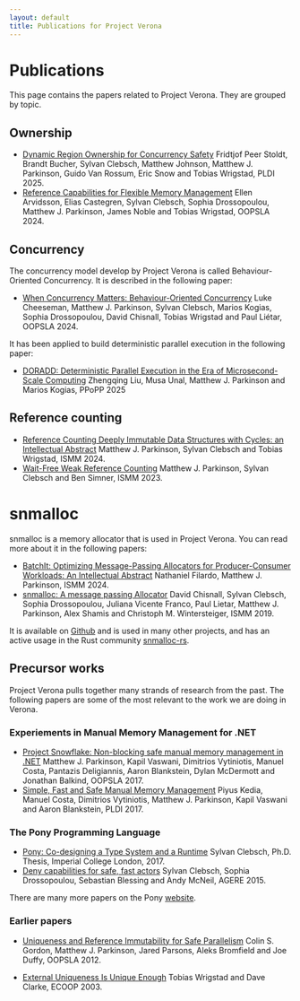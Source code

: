 ```yaml
---
layout: default
title: Publications for Project Verona
---
```

# Publications

This page contains the papers related to Project Verona. They are grouped by topic.

## Ownership

- [Dynamic Region Ownership for Concurrency Safety](https://www.microsoft.com/en-us/research/publication/dynamic-region-ownership-for-concurrency-safety/)
  Fridtjof Peer Stoldt, Brandt Bucher, Sylvan Clebsch, Matthew Johnson, Matthew J. Parkinson, Guido Van Rossum, Eric Snow and Tobias Wrigstad, PLDI 2025.
- [Reference Capabilities for Flexible Memory Management](https://www.microsoft.com/en-us/research/publication/reference-capabilities-for-flexible-memory-management/)
  Ellen Arvidsson, Elias Castegren, Sylvan Clebsch, Sophia Drossopoulou, Matthew J. Parkinson, James Noble and Tobias Wrigstad, OOPSLA 2024.

## Concurrency

The concurrency model develop by Project Verona is called Behaviour-Oriented Concurrency. It is described in the following paper:
- [When Concurrency Matters: Behaviour-Oriented Concurrency](https://www.microsoft.com/en-us/research/publication/when-concurrency-matters-behaviour-oriented-concurrency)
  Luke Cheeseman, Matthew J. Parkinson, Sylvan Clebsch, Marios Kogias, Sophia Drossopoulou, David Chisnall, Tobias Wrigstad and Paul Liétar, OOPSLA 2024.

It has been applied to build deterministic parallel execution in the following paper:
- [DORADD: Deterministic Parallel Execution in the Era of Microsecond-Scale Computing](https://doi.org/10.1145/3710848.3710872)
  Zhengqing Liu, Musa Unal, Matthew J. Parkinson and Marios Kogias, PPoPP 2025


## Reference counting
- [Reference Counting Deeply Immutable Data Structures with Cycles: an Intellectual Abstract](https://www.microsoft.com/en-us/research/publication/reference-counting-deeply-immutable-data-structures-with-cycles-an-intellectual-abstract/)
  Matthew J. Parkinson, Sylvan Clebsch and Tobias Wrigstad, ISMM 2024.
- [Wait-Free Weak Reference Counting](https://www.microsoft.com/en-us/research/publication/wait-free-weak-reference-counting/)
  Matthew J. Parkinson, Sylvan Clebsch and Ben Simner, ISMM 2023.

# snmalloc
snmalloc is a memory allocator that is used in Project Verona. You can read more about it in the following papers:

- [BatchIt: Optimizing Message-Passing Allocators for Producer-Consumer Workloads: An Intellectual Abstract](https://www.microsoft.com/en-us/research/publication/batchit-optimizing-message-passing-allocators-for-producer-consumer-workloads-an-intellectual-abstract/)
  Nathaniel Filardo, Matthew J. Parkinson, ISMM 2024.
- [snmalloc: A message passing Allocator](https://www.microsoft.com/en-us/research/publication/issm-2019-proceedings-of-the-2019-acm-sigplan-international-symposium-on-memory-management/)
  David Chisnall, Sylvan Clebsch, Sophia Drossopoulou, Juliana Vicente Franco, Paul Lietar, Matthew J. Parkinson, Alex Shamis and Christoph  M. Wintersteiger, ISMM 2019.

It is available on [Github](https://github.com/microsoft/snmalloc) and is used in many other projects, and has an active usage in the Rust community [snmalloc-rs](https://crates.io/crates/snmalloc-rs).


## Precursor works
Project Verona pulls together many strands of research from the past. The following papers are some of the most relevant to the work we are doing in Verona.

### Experiements in Manual Memory Management for .NET
-   [Project Snowflake: Non-blocking safe manual memory management in .NET](https://www.microsoft.com/en-us/research/publication/project-snowflake-non-blocking-safe-manual-memory-management-net/)
    Matthew J. Parkinson, Kapil Vaswani, Dimitrios Vytiniotis, Manuel Costa, Pantazis Deligiannis, Aaron Blankstein, Dylan McDermott and Jonathan Balkind, OOPSLA 2017.
-  [Simple, Fast and Safe Manual Memory Management](https://www.microsoft.com/en-us/research/publication/simple-fast-safe-manual-memory-management/)
    Piyus Kedia, Manuel Costa, Dimitrios Vytiniotis, Matthew J. Parkinson, Kapil Vaswani and Aaron Blankstein, PLDI 2017.

### The Pony Programming Language

- [Pony: Co-designing a Type System and a Runtime](https://www.ponylang.io/media/papers/codesigning.pdf)
  Sylvan Clebsch, Ph.D. Thesis, Imperial College London, 2017.
- [Deny capabilities for safe, fast actors](https://www.ponylang.io/media/papers/fast-cheap.pdf)
Sylvan Clebsch, Sophia Drossopoulou, Sebastian Blessing and Andy McNeil,  AGERE 2015.

There are many more papers on the Pony [website](https://www.ponylang.io/learn/papers/).

### Earlier papers

- [Uniqueness and Reference Immutability for Safe Parallelism](https://www.microsoft.com/en-us/research/wp-content/uploads/2016/02/msr-tr-2012-79.pdf)
  Colin S. Gordon, Matthew J. Parkinson, Jared Parsons, Aleks Bromfield and Joe Duffy, OOPSLA 2012.
  
- [External Uniqueness Is Unique Enough](https://doi.org/10.1007/978-3-540-45070-2_9)
  Tobias Wrigstad and Dave Clarke, ECOOP 2003.
